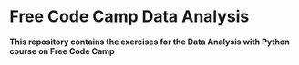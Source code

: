 # Free Code Camp Data Analysis

**This repository contains the exercises for the Data Analysis with Python course on Free Code Camp**
